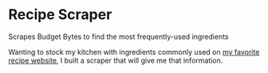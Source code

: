 Recipe Scraper
==============

Scrapes Budget Bytes to find the most frequently-used ingredients

Wanting to stock my kitchen with ingredients commonly used on [my favorite
recipe website](http://budgetbytes.com), I built a scraper that will give me
that information.
